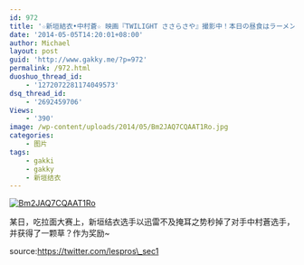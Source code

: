 ```yaml
---
id: 972
title: '☆新垣結衣•中村蒼☆ 映画『TWILIGHT ささらさや』撮影中！本日の昼食はラーメンでした。'
date: '2014-05-05T14:20:01+08:00'
author: Michael
layout: post
guid: 'http://www.gakky.me/?p=972'
permalink: /972.html
duoshuo_thread_id:
    - '1272072281174049573'
dsq_thread_id:
    - '2692459706'
Views:
    - '390'
image: /wp-content/uploads/2014/05/Bm2JAQ7CQAAT1Ro.jpg
categories:
    - 图片
tags:
    - gakki
    - gakky
    - 新垣结衣
---
```


[![Bm2JAQ7CQAAT1Ro](http://www.yui-aragaki.org/wp-content/uploads/2014/05/Bm2JAQ7CQAAT1Ro.jpg)](http://www.yui-aragaki.org/wp-content/uploads/2014/05/Bm2JAQ7CQAAT1Ro.jpg "Bm2JAQ7CQAAT1Ro")

某日，吃拉面大赛上，新垣结衣选手以迅雷不及掩耳之势秒掉了对手中村蒼选手，并获得了一颗草？作为奖励~

source:https://twitter.com/lespros\_sec1